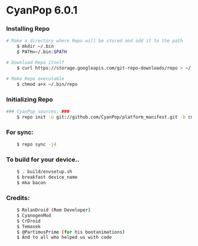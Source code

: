 CyanPop 6.0.1
====================================

### Installing Repo ###
```bash
# Make a directory where Repo will be stored and add it to the path
    $ mkdir ~/.bin
    $ PATH=~/.bin:$PATH

# Download Repo itself
    $ curl https://storage.googleapis.com/git-repo-downloads/repo > ~/.bin/repo

# Make Repo executable
    $ chmod a+x ~/.bin/repo
```

### Initializing Repo ###
```bash
### CyanPop sources: ###
    $ repo init -u git://github.com/CyanPop/platform_manifest.git -b cm-13.0
```
### For sync: ###
```bash
    $ repo sync -j4
```
### To build for your device.. ###
```bash
    $ . build/envsetup.sh
    $ breakfast device_name
    $ mka bacon 
```

### Credits: ###
```bash
    $ RolanDroid (Rom Developer)
    $ CyanogenMod
    $ CrDroid
    $ Temasek
    $ @PartimusPrime (for his bootanimations)
    $ And to all who helped us with code
```




